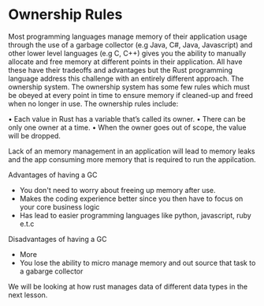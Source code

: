 # Ownership Rules

Most programming languages manage memory of their application usage through the use of a garbage collector (e.g Java, C#, Java, Javascript) and other lower level languages (e.g C, C++) gives you the ability to manually allocate and free memory at different points in their application. All have these have their tradeoffs  and advantages but the Rust programming language address this challenge with
an entirely different approach. The ownership system.
The ownership system has some few rules which must be obeyed at every point in time to ensure memory if cleaned-up and freed when no longer in use. The ownership rules include:

• Each value in Rust has a variable that’s called its owner.
• There can be only one owner at a time.
• When the owner goes out of scope, the value will be dropped.

Lack of an memory management in an application will lead to memory leaks and 
the app consuming more memory that is required to run the appilcation.

Advantages of having a GC
- You don't need to worry about freeing up memory after use.
- Makes the coding experience better since you then have to focus on your core business logic
- Has lead to easier programming languages like python, javascript, ruby e.t.c


Disadvantages of having a GC
- More 
- You lose the ability to micro manage memory and out source that task to a gabarge collector

We will be looking at how rust manages data of different data types in the next lesson.